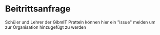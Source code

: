 # Beitrittsanfrage
Schüler und Lehrer der GibmIT Pratteln können hier ein "Issue" melden um zur Organisation hinzugefügt zu werden
